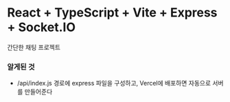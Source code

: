 # React + TypeScript + Vite + Express + Socket.IO

간단한 채팅 프로젝트

### 알게된 것

-   /api/index.js 경로에 express 파일을 구성하고, Vercel에 배포하면 자동으로 서버를 만들어준다
